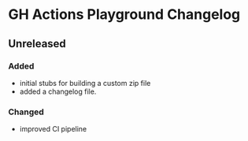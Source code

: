 # GH Actions Playground Changelog

## Unreleased

### Added

- initial stubs for building a custom zip file
- added a changelog file.

### Changed

- improved CI pipeline